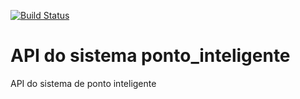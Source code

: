 [![Build Status](https://travis-ci.com/allbertocosta/ponto_inteligente.svg?branch=main)](https://travis-ci.com/allbertocosta/ponto_inteligente)

# API do sistema ponto_inteligente
API do sistema de ponto inteligente